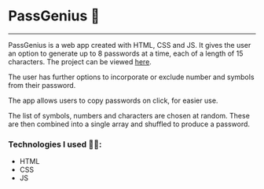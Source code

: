 # PassGenius 🔐

<hr>

PassGenius is a web app created with HTML, CSS and JS.
It gives the user an option to generate up to 8 passwords at a time,
each of a length of 15 characters.
The project can be viewed <a href ="https://pass-genius.netlify.app/">here</a>.

The user has further options to incorporate or exclude number and symbols from their password.

The app allows users to copy passwords on click, for easier use.

The list of symbols, numbers and characters are chosen at random.
These are then combined into a single array and shuffled to produce a password.

### Technologies I used 🧑‍💻:

- HTML
- CSS
- JS

